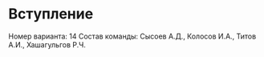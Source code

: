 # Вступление
Номер варианта: 14
Состав команды: Сысоев А.Д., Колосов И.А., Титов А.И., Хашагульгов Р.Ч.
